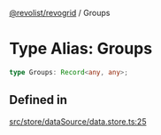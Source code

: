 [@revolist/revogrid](README.md) / Groups

# Type Alias: Groups

```ts
type Groups: Record<any, any>;
```

## Defined in

[src/store/dataSource/data.store.ts:25](https://github.com/revolist/revogrid/blob/684eab34b16e993178d736466d35507eda9850cd/src/store/dataSource/data.store.ts#L25)
